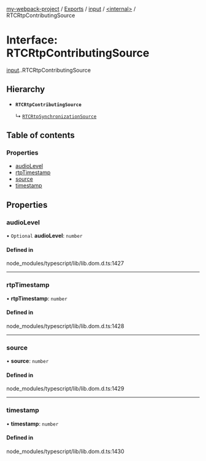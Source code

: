 [my-webpack-project](../README.md) / [Exports](../modules.md) / [input](../modules/input.md) / [<internal\>](../modules/input._internal_.md) / RTCRtpContributingSource

# Interface: RTCRtpContributingSource

[input](../modules/input.md).[<internal>](../modules/input._internal_.md).RTCRtpContributingSource

## Hierarchy

- **`RTCRtpContributingSource`**

  ↳ [`RTCRtpSynchronizationSource`](input._internal_.RTCRtpSynchronizationSource.md)

## Table of contents

### Properties

- [audioLevel](input._internal_.RTCRtpContributingSource.md#audiolevel)
- [rtpTimestamp](input._internal_.RTCRtpContributingSource.md#rtptimestamp)
- [source](input._internal_.RTCRtpContributingSource.md#source)
- [timestamp](input._internal_.RTCRtpContributingSource.md#timestamp)

## Properties

### audioLevel

• `Optional` **audioLevel**: `number`

#### Defined in

node_modules/typescript/lib/lib.dom.d.ts:1427

___

### rtpTimestamp

• **rtpTimestamp**: `number`

#### Defined in

node_modules/typescript/lib/lib.dom.d.ts:1428

___

### source

• **source**: `number`

#### Defined in

node_modules/typescript/lib/lib.dom.d.ts:1429

___

### timestamp

• **timestamp**: `number`

#### Defined in

node_modules/typescript/lib/lib.dom.d.ts:1430
